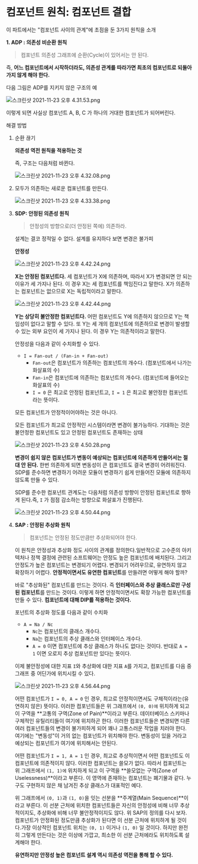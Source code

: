 # 컴포넌트 원칙: 컴포넌트 결합

이 파트에서는 "컴포넌트 사이의 관계"에 초점을 둔 3가지 원칙을 소개

**1. ADP : 의존성 비순환 원칙**

> 컴포넌트 의존성 그래프에 순환(Cycle)이 있어서는 안 된다.
> 

즉, **어느 컴포넌트에서 시작하더라도, 의존성 관계를 따라가면 최초의 컴포넌트로 되돌아가지 않게 해야 한다.**

다음 그림은 ADP를 지키지 않은 구조의 예

![스크린샷 2021-11-23 오후 4.31.53.png](https://s3-us-west-2.amazonaws.com/secure.notion-static.com/8a0fdd5d-ad4c-4a06-9a54-46068751b23b/스크린샷_2021-11-23_오후_4.31.53.png)

이렇게 되면 사실상 컴포넌트 A, B, C 가 하나의 거대한 컴포넌트가 되어버린다.

해결 방법

1. 순환 끊기
    
    **의존성 역전 원칙을 적용하는 것**
    
    즉, 구조는 다음처럼 바뀐다.
    
    ![스크린샷 2021-11-23 오후 4.32.08.png](https://s3-us-west-2.amazonaws.com/secure.notion-static.com/39b446ca-f0bb-4e62-b994-e6dc83351bbf/스크린샷_2021-11-23_오후_4.32.08.png)
    
2. 모두가 의존하는 새로운 컴포넌트를 만든다.
    
    ![스크린샷 2021-11-23 오후 4.33.38.png](https://s3-us-west-2.amazonaws.com/secure.notion-static.com/0e6a9b55-3378-4a0b-90e6-fe4a220fa0de/스크린샷_2021-11-23_오후_4.33.38.png)
    
1. **SDP: 안정된 의존성 원칙**
    
    > 안정성의 방향으로(더 안정된 쪽에) 의존하라.
    > 
    
    설계는 결코 정적일 수 없다. 설계를 유지하다 보면 변경은 불가피
    
    **안정성**
    
    ![스크린샷 2021-11-23 오후 4.42.24.png](https://s3-us-west-2.amazonaws.com/secure.notion-static.com/72ff344b-4c43-441b-ac13-24fe62140c2f/스크린샷_2021-11-23_오후_4.42.24.png)
    
    **X는 안정된 컴포넌트다.** 세 컴포넌트가 X에 의존하며, 따라서 X가 변경되면 안 되는 이유가 세 가지나 된다. 이 경우 X는 세 컴포넌트를 책임진다고 말한다. X가 의존하는 컴포넌트는 없으므로 X는 독립적이라고 말한다.
    
    ![스크린샷 2021-11-23 오후 4.42.44.png](https://s3-us-west-2.amazonaws.com/secure.notion-static.com/6a09a6f7-e0b8-4859-a34b-e72a011fe9de/스크린샷_2021-11-23_오후_4.42.44.png)
    
    **Y는 상당히 불안정한 컴포넌트다.** 어떤 컴포넌트도 Y에 의존하지 않으므로 Y는 책임성이 없다고 말할 수 있다. 또 Y는 세 개의 컴포넌트에 의존하므로 변경이 발생할 수 있는 외부 요인이 세 가지나 된다. 이 경우 Y는 의존적이라고 말한다.
    
    안정성을 다음과 같이 수치화할 수 있다.
    
    - `I = Fan-out / (Fan-in + Fan-out)`
        - `Fan-out`은 컴포넌트가 의존하는 컴포넌트의 개수다. (컴포넌트에서 나가는 화살표의 수)
        - `Fan-in`은 컴포넌트에 의존하는 컴포넌트의 개수다. (컴포넌트에 들어오는 화살표의 수)
        - `I = 0` 은 최고로 안정된 컴포넌트고, `I = 1` 은 최고로 불안정한 컴포넌트라는 뜻이다.
        
    
    모든 컴포넌트가 안정적이어야하는 것은 아니다.
    
    모든 컴포넌트가 최고로 안정적인 시스템이라면 변경이 불가능하다. 기대하는 것은 불안정한 컴포넌트도 있고 안정된 컴포넌트도 존재하는 상태
    
    ![스크린샷 2021-11-23 오후 4.50.28.png](https://s3-us-west-2.amazonaws.com/secure.notion-static.com/c8aaab2f-b0e0-4d28-86e1-e096c39d117f/스크린샷_2021-11-23_오후_4.50.28.png)
    
    **변경이 쉽지 않은 컴포넌트가 변동이 예상되는 컴포넌트에 의존하게 만들어서는 절대 안 된다.** 한번 의존하게 되면 변동성이 큰 컴포넌트도 결국 변경이 어려워진다. SDP를 준수하면 변경하기 어려운 모듈이 변경하기 쉽게 만들어진 모듈에 의존하지 않도록 만들 수 있다.
    
    SDP를 준수한 컴포넌트 관계도는 다음처럼 의존성 방향이 안정된 컴포넌트로 향하게 된다.즉, `I` 가 점점 감소하는 방향으로 화살표가 진행된다.
    
    ![스크린샷 2021-11-23 오후 4.50.44.png](https://s3-us-west-2.amazonaws.com/secure.notion-static.com/64cd507c-1f19-4f1c-9859-b6f1ddb4f2bc/스크린샷_2021-11-23_오후_4.50.44.png)
    
2. **SAP : 안정된 추상화 원칙**
    
    > 컴포넌트는 안정된 정도만큼만 추상화되어야 한다.
    > 
    
    이 원칙은 안정성과 추상화 정도 사이의 관계를 정의한다.일반적으로 고수준의 아키텍처나 정책 결정에 관련된 소프트웨어는 안정도 높은 컴포넌트에 배치된다. 그리고 안정도가 높은 컴포넌트는 변경되기 어렵다. 변경되기 어려우므로, 유연하지 않고 확장하기 어렵다. **안정적이면서도 유연한 컴포넌트**를 만들려면 어떻게 해야 할까?
    
    바로 "추상화된" 컴포넌트를 만드는 것이다. 즉 **인터페이스와 추상 클래스로만 구성된 컴포넌트**를 만드는 것이다. 이렇게 하면 안정적이면서도 확장 가능한 컴포넌트를 만들 수 있다. **컴포넌트에 대해 DIP를 적용하는 것이다.**
    
    포넌트의 추상화 정도를 다음과 같이 수치화
    
    - `A = Na / Nc`
        - `Nc`는 컴포넌트의 클래스 개수다.
        - `Na`는 컴포넌트의 추상 클래스와 인터페이스 개수다.
        - `A = 0` 이면 컴포넌트에 추상 클래스가 하나도 없다는 것이다. 반대로 `A = 1` 이면 오로지 추상 컴포넌트만 있다는 뜻이다.
    
    이제 불안정성에 대한 지표 `I`와 추상화에 대한 지표 `A`를 가지고, 컴포넌트를 다음 중 그래프 중 어딘가에 위치시킬 수 있다.
    
    ![스크린샷 2021-11-23 오후 4.56.44.png](https://s3-us-west-2.amazonaws.com/secure.notion-static.com/b9c18bb5-b8d6-4c4b-bb20-b5f0a6ecd16b/스크린샷_2021-11-23_오후_4.56.44.png)
    
    어떤 컴포넌트가 `I = 0, A = 0` 인 경우, 최고로 안정적이면서도 구체적이라는(유연하지 않은) 뜻이다. 이러한 컴포넌트들은 위 그래프에서 `(0, 0)에` 위치하게 되고 이 구역을 **고통의 구역(Zone of Pain)**이라고 부른다. 데이터베이스 스키마나 구체적인 유틸리티들이 여기에 위치하곤 한다. 이러한 컴포넌트들은 변경되면 다른 여러 컴포넌트들의 변경이 불가피하게 되어 꽤나 고통스러운 작업을 치러야 한다. 여기에는 "변동성"이 거의 없는 컴포넌트가 위치해야 한다. 변동성이 있을 거라고 예상되는 컴포넌트가 여기에 위치해서는 안된다.
    
    어떤 컴포넌트가 `I = 1, A = 1` 인 경우, 최고로 추상적이면서 어떤 컴포넌트도 이 컴포넌트에 의존적이지 않다. 이러한 컴포넌트는 쓸모가 없다. 따라서 컴포넌트는 위 그래프에서 `(1, 1)에` 위치하게 되고 이 구역을 **쓸모없는 구역(Zone of Uselessness)**이라고 부른다. 이 영역에 존재하는 컴포넌트는 폐기물과 같다. 누구도 구현하지 않은 채 남겨진 추상 클래스가 대표적인 예다.
    
    위 그래프에서 `(0, 1)`과 `(1, 0)`을 잇는 선분을 **주계열(Main Sequence)**이라고 부른다. 이 선분 근처에 위치한 컴포넌트들은 자신의 안정성에 비해 너무 추상적이지도, 추상화에 비해 너무 불안정적이지도 않다. 위 SAP의 정의를 다시 보자. 컴포넌트가 안정화된 정도만큼 추상화가 된다면 이 선분 근처에 위치하게 될 것이다.가장 이상적인 컴포넌트 위치는 `(0, 1)` 이거나 `(1, 0)` 일 것이다. 하지만 완전히 그렇게 만든다는 것은 이상에 가깝고, 최소한 이 선분 근처에라도 위치하도록 설계해야 한다.
    
    **유연하지만 안정성 높은 컴포넌트 설계 역시 의존성 역전을 통해 할 수 있다.**
